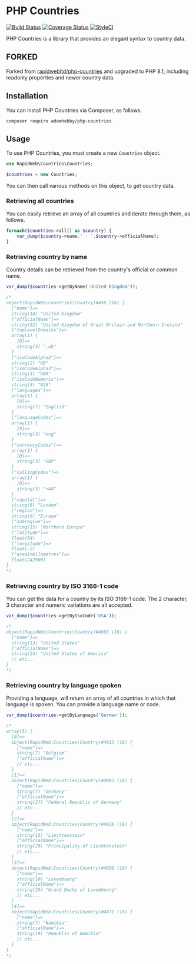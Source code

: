 # PHP Countries

[![Build Status](https://travis-ci.org/rapidwebltd/php-countries.svg?branch=master)](https://travis-ci.org/rapidwebltd/php-countries)
[![Coverage Status](https://coveralls.io/repos/github/rapidwebltd/php-countries/badge.svg?branch=master)](https://coveralls.io/github/rapidwebltd/php-countries?branch=master)
[![StyleCI](https://styleci.io/repos/103522832/shield?branch=master)](https://styleci.io/repos/103522832)

PHP Countries is a library that provides an elegant syntax to country data.

## FORKED

Forked from [rapidwebltd/php-countries](https://github.com/rapidwebltd/php-countries) and upgraded to PHP 8.1, including readonly properties and newer country data.

## Installation

You can install PHP Countries via Composer, as follows.

```
composer require adamhebby/php-countries
```

## Usage

To use PHP Countries, you must create a new `Countries` object.

```php
use RapidWeb\Countries\Countries;

$countries = new Countries;
```

You can then call various methods on this object, to get country data.

### Retrieving all countries

You can easily retrieve an array of all countries and iterate through them, as follows.

```php
foreach($countries->all() as $country) {
    var_dump($country->name.' - '.$country->officialName);
}
```

### Retrieving country by name

Country details can be retrieved from the country's official or common name.

```php
var_dump($countries->getByName('United Kingdom'));

/*
object(RapidWeb\Countries\Country)#456 (16) {
  ["name"]=>
  string(14) "United Kingdom"
  ["officialName"]=>
  string(52) "United Kingdom of Great Britain and Northern Ireland"
  ["topLevelDomains"]=>
  array(1) {
    [0]=>
    string(3) ".uk"
  }
  ["isoCodeAlpha2"]=>
  string(2) "GB"
  ["isoCodeAlpha3"]=>
  string(3) "GBR"
  ["isoCodeNumeric"]=>
  string(3) "826"
  ["languages"]=>
  array(1) {
    [0]=>
    string(7) "English"
  }
  ["languageCodes"]=>
  array(1) {
    [0]=>
    string(3) "eng"
  }
  ["currencyCodes"]=>
  array(1) {
    [0]=>
    string(3) "GBP"
  }
  ["callingCodes"]=>
  array(1) {
    [0]=>
    string(3) "+44"
  }
  ["capital"]=>
  string(6) "London"
  ["region"]=>
  string(6) "Europe"
  ["subregion"]=>
  string(15) "Northern Europe"
  ["latitude"]=>
  float(54)
  ["longitude"]=>
  float(-2)
  ["areaInKilometres"]=>
  float(242900)
}
*/
```

### Retrieving country by ISO 3166-1 code

You can get the data for a country by its ISO 3166-1 code. The 2 character, 3 character and numeric variations are all accepted.

```php
var_dump($countries->getByIsoCode('USA'));

/*
object(RapidWeb\Countries\Country)#4693 (16) {
  ["name"]=>
  string(13) "United States"
  ["officialName"]=>
  string(24) "United States of America"
  // etc...
}
*/
```

### Retrieving country by language spoken

Providing a language, will return an array of all countries in which that language is spoken. You can provide a language name or code.

```php
var_dump($countries->getByLanguage('German'));

/*
array(5) {
  [0]=>
  object(RapidWeb\Countries\Country)#4913 (16) {
    ["name"]=>
    string(7) "Belgium"
    ["officialName"]=>
    // etc...
  }
  [1]=>
  object(RapidWeb\Countries\Country)#4883 (16) {
    ["name"]=>
    string(7) "Germany"
    ["officialName"]=>
    string(27) "Federal Republic of Germany"
    // etc...
  }
  [2]=>
  object(RapidWeb\Countries\Country)#4826 (16) {
    ["name"]=>
    string(13) "Liechtenstein"
    ["officialName"]=>
    string(29) "Principality of Liechtenstein"
    // etc...
  }
  [3]=>
  object(RapidWeb\Countries\Country)#4808 (16) {
    ["name"]=>
    string(10) "Luxembourg"
    ["officialName"]=>
    string(25) "Grand Duchy of Luxembourg"
    // etc...
  }
  [4]=>
  object(RapidWeb\Countries\Country)#4871 (16) {
    ["name"]=>
    string(7) "Namibia"
    ["officialName"]=>
    string(19) "Republic of Namibia"
    // etc...
  }
}
*/
```
